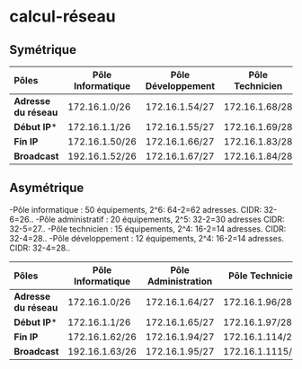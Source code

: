 # calcul-réseau



## Symétrique
|  Pôles  | Pôle Informatique        |  Pôle Développement |  Pôle Technicien   |  Pôle Administration  |
|:---------------|---------------|---------------|-------------|------------:|
**Adresse du réseau**  | 172.16.1.0/26  |  172.16.1.54/27  |  172.16.1.68/28  |  172.16.1.85/28  |
**Début IP***  | 172.16.1.1/26  | 172.16.1.55/27  |  172.16.1.69/28  |  172.16.1.86/28  |  
**Fin IP** | 172.16.1.50/26  |  172.16.1.66/27  |  172.16.1.83/28  |  172.16.1.105/28  |
**Broadcast**  | 192.16.1.52/26  |  172.16.1.67/27  |  172.16.1.84/28  |  172.16.1.106/28  |

## Asymétrique

-Pôle informatique : 50 équipements, 2^6: 64-2=62  adresses. CIDR: 32-6=26..
-Pôle administratif : 20 équipements, 2^5: 32-2=30 adresses CIDR: 32-5=27..
-Pôle technicien : 15 équipements, 2^4: 16-2=14 adresses. CIDR: 32-4=28..
-Pôle développement : 12 équipements, 2^4: 16-2=14 adresses. CIDR: 32-4=28..


|  Pôles | Pôle Informatique        |  Pôle Administration |  Pôle Technicien   |  Pôle Développement  |
|:---------------|---------------|---------------|-------------|------------:|
**Adresse du réseau**  | 172.16.1.0/26  |  172.16.1.64/27  |  172.16.1.96/28  |  172.16.1.116/28  |
**Début IP***  | 172.16.1.1/26  | 172.16.1.65/27  |  172.16.1.97/28  |  172.16.1.117/28  |
**Fin IP** | 172.16.1.62/26  |  172.16.1.94/27  |  172.16.1.114/28  |  172.16.1.132/28  |
**Broadcast**  | 192.16.1.63/26  |  172.16.1.95/27  |  172.16.1.1115/28  |  172.16.1.133/28  |
